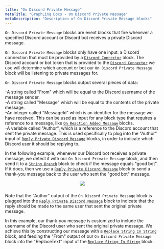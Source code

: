 ```yaml
---
title: "On Discord Private Message"
metaTitle: "GraphLinq Docs - On Discord Private Message"
metaDescription: "Description of On Discord Private Message blocks"
---
```

`On Discord Private Message` blocks are event blocks that fire whenever a specified Discord account or Discord bot receives a private Discord message.

`On Discord Private Message` blocks only have one input: a Discord connection that must be provided by a <a href="/blockTypes/39-discord/3-discordConnector"> `Discord Connector`</a> block. The Discord account or bot token that is provided to the <a href="/blockTypes/39-discord/3-discordConnector"> `Discord Connector`</a> we use will determine which account or bot our `On Discord Private Message` block will be listening to private messages for.

`On Discord Private Message` blocks output several pieces of data:

-A string called "From" which will be equal to the Discord username of the message sender.<br/>
-A string called "Message" which will be equal to the contents of the private message.<br/>
-An integer called "MessageId" which is an identifier for the message we have received. This can be used as input for any block type that requires a reference to a message, like <a href="/blockTypes/39-discord/7-onReactionAddedMessage"> `On Reaction Added Message`</a> blocks.<br/>
-A variable called "Author", which is a reference to the Discord account that sent the private message. This is used specifically to plug into the "Author" input of <a href="/blockTypes/39-discord/10-replyPrivateDiscordMessage"> `Reply Private Discord Message`</a> blocks, in order to indicate which Discord user it should be replying to.

In the following example, whenever our Discord bot receives a private message, we detect it with our `On Discord Private Message` block, and then send it to a <a href="/blockTypes/14-baseCondition/4-stringBranch"> `String Branch`</a> block to check if the message equals "good bot". If it does, then we use a <a href="/blockTypes/39-discord/10-replyPrivateDiscordMessage"> `Reply Private Discord Message`</a> block to send a thank-you message back to the user who sent the "good bot" message.

<center>
<img src="https://i.imgur.com/paNc2Lp.png"
     style="margin-bottom:10px;" />
</center>


Note that the "Author" output of the `On Discord Private Message` block is plugged into the <a href="/blockTypes/39-discord/10-replyPrivateDiscordMessage"> `Reply Private Discord Message`</a> block to indicate that the reply should be made to the same user that sent the original private message.

In this example, our thank-you message is customized to include the username of the Discord user who sent the original private message. We achieve this by constructing our message with a <a href="/blockTypes/6-string/3-replaceStringInString"> `Replace String In String`</a> block, and feeding the "From" output of our `On Discord Private Message` block into the "ReplaceText" input of the <a href="/blockTypes/6-string/3-replaceStringInString"> `Replace String In String`</a> block.

